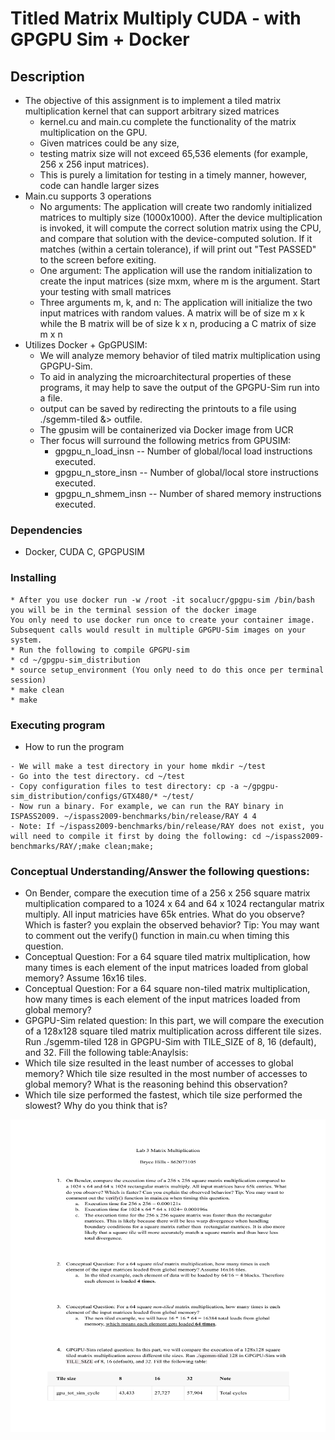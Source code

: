 # Titled Matrix Multiply CUDA - with GPGPU Sim + Docker

## Description

- The objective of this assignment is to implement a tiled matrix multiplication kernel that can support arbitrary sized matrices
  - kernel.cu and main.cu complete the functionality of the matrix multiplication on the GPU.
  - Given matrices could be any size,
  - testing matrix size will not exceed 65,536 elements (for example, 256 x 256 input matrices).
  - This is purely a limitation for testing in a timely manner, however, code can handle larger sizes
- Main.cu supports 3 operations
  - No arguments: The application will create two randomly initialized matrices to multiply size (1000x1000). After the device multiplication is invoked, it will compute the correct solution matrix using the CPU, and compare that solution with the device-computed solution. If it matches (within a certain tolerance), if will print out "Test PASSED" to the screen before exiting.
  - One argument: The application will use the random initialization to create the input matrices (size mxm, where m is the argument. Start your testing with small matrices
  - Three arguments m, k, and n: The application will initialize the two input matrices with random values. A matrix will be of size m x k while the B matrix will be of size k x n, producing a C matrix of size m x n
- Utilizes Docker + GpGPUSIM:
  - We will analyze memory behavior of tiled matrix multiplication using GPGPU-Sim.
  - To aid in analyzing the microarchitectural properties of these programs, it may help to save the output of the GPGPU-Sim run into a file.
  - output can be saved by redirecting the printouts to a file using ./sgemm-tiled &> outfile.
  - The gpusim will be containerized via Docker image from UCR
  - Ther focus will surround the following metrics from GPUSIM:
    - gpgpu_n_load_insn  -- Number of global/local load instructions executed.
    - gpgpu_n_store_insn -- Number of global/local store instructions executed.
    - gpgpu_n_shmem_insn -- Number of shared memory instructions executed. 


### Dependencies

* Docker, CUDA C, GPGPUSIM

### Installing

```
* After you use docker run -w /root -it socalucr/gpgpu-sim /bin/bash you will be in the terminal session of the docker image
You only need to use docker run once to create your container image. Subsequent calls would result in multiple GPGPU-Sim images on your system.
* Run the following to compile GPGPU-sim
* cd ~/gpgpu-sim_distribution
* source setup_environment (You only need to do this once per terminal session)
* make clean
* make
```

### Executing program

* How to run the program
```
- We will make a test directory in your home mkdir ~/test
- Go into the test directory. cd ~/test
- Copy configuration files to test directory: cp -a ~/gpgpu-sim_distribution/configs/GTX480/* ~/test/
- Now run a binary. For example, we can run the RAY binary in ISPASS2009. ~/ispass2009-benchmarks/bin/release/RAY 4 4
- Note: If ~/ispass2009-benchmarks/bin/release/RAY does not exist, you will need to compile it first by doing the following: cd ~/ispass2009-benchmarks/RAY/;make clean;make;
```

### Conceptual Understanding/Answer the following questions:

* On Bender, compare the execution time of a 256 x 256 square matrix multiplication compared to a 1024 x 64 and 64 x 1024 rectangular matrix multiply. All input matricies have 65k entries. What do you observe? Which is faster? you explain the observed behavior? Tip: You may want to comment out the verify() function in main.cu when timing this question.
* Conceptual Question: For a 64 square tiled matrix multiplication, how many times is each element of the input matrices loaded from global memory? Assume 16x16 tiles.  
* Conceptual Question: For a 64 square non-tiled matrix multiplication, how many times is each element of the input matrices loaded from global memory?
* GPGPU-Sim related question: In this part, we will compare the execution of a 128x128 square tiled matrix multiplication across different tile sizes. Run ./sgemm-tiled 128 in GPGPU-Sim with TILE_SIZE of 8, 16 (default), and 32. Fill the following table:Anaylsis:
* Which tile size resulted in the least number of accesses to global memory? Which tile size resulted in the most number of accesses to global memory? What is the reasoning behind this observation?
* Which tile size performed the fastest, which tile size performed the slowest? Why do you think that is?

<img src="Bryce-Hills.pdf" alt="alt text" width="700" height="500">  

